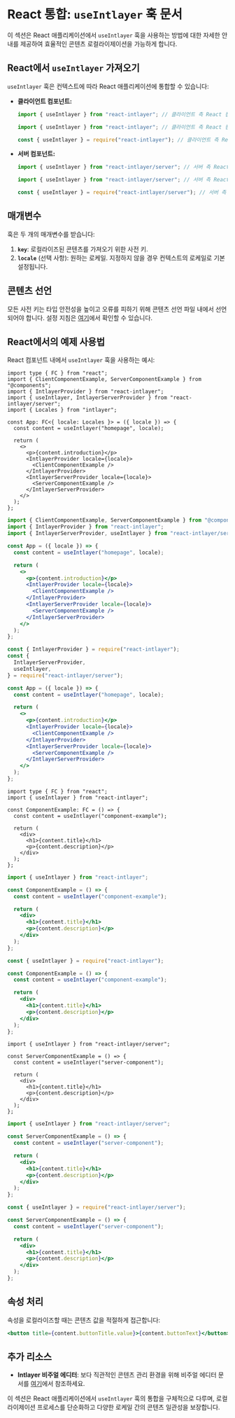 # React 통합: `useIntlayer` 훅 문서

이 섹션은 React 애플리케이션에서 `useIntlayer` 훅을 사용하는 방법에 대한 자세한 안내를 제공하여 효율적인 콘텐츠 로컬라이제이션을 가능하게 합니다.

## React에서 `useIntlayer` 가져오기

`useIntlayer` 훅은 컨텍스트에 따라 React 애플리케이션에 통합할 수 있습니다:

- **클라이언트 컴포넌트:**

  ```typescript codeFormat="typescript"
  import { useIntlayer } from "react-intlayer"; // 클라이언트 측 React 컴포넌트에서 사용
  ```

  ```javascript codeFormat="esm"
  import { useIntlayer } from "react-intlayer"; // 클라이언트 측 React 컴포넌트에서 사용
  ```

  ```javascript codeFormat="commonjs"
  const { useIntlayer } = require("react-intlayer"); // 클라이언트 측 React 컴포넌트에서 사용
  ```

- **서버 컴포넌트:**

  ```typescript codeFormat="commonjs"
  import { useIntlayer } from "react-intlayer/server"; // 서버 측 React 컴포넌트에서 사용
  ```

  ```javascript codeFormat="esm"
  import { useIntlayer } from "react-intlayer/server"; // 서버 측 React 컴포넌트에서 사용
  ```

  ```javascript codeFormat="commonjs"
  const { useIntlayer } = require("react-intlayer/server"); // 서버 측 React 컴포넌트에서 사용
  ```

## 매개변수

훅은 두 개의 매개변수를 받습니다:

1. **`key`**: 로컬라이즈된 콘텐츠를 가져오기 위한 사전 키.
2. **`locale`** (선택 사항): 원하는 로케일. 지정하지 않을 경우 컨텍스트의 로케일로 기본 설정됩니다.

## 콘텐츠 선언

모든 사전 키는 타입 안전성을 높이고 오류를 피하기 위해 콘텐츠 선언 파일 내에서 선언되어야 합니다. 설정 지침은 [여기](https://github.com/aymericzip/intlayer/blob/main/docs/ko/content_declaration/get_started.md)에서 확인할 수 있습니다.

## React에서의 예제 사용법

React 컴포넌트 내에서 `useIntlayer` 훅을 사용하는 예시:

```tsx fileName="src/app.tsx" codeFormat="typescript"
import type { FC } from "react";
import { ClientComponentExample, ServerComponentExample } from "@components";
import { IntlayerProvider } from "react-intlayer";
import { useIntlayer, IntlayerServerProvider } from "react-intlayer/server";
import { Locales } from "intlayer";

const App: FC<{ locale: Locales }> = ({ locale }) => {
  const content = useIntlayer("homepage", locale);

  return (
    <>
      <p>{content.introduction}</p>
      <IntlayerProvider locale={locale}>
        <ClientComponentExample />
      </IntlayerProvider>
      <IntlayerServerProvider locale={locale}>
        <ServerComponentExample />
      </IntlayerServerProvider>
    </>
  );
};
```

```jsx fileName="src/app.mjx" codeFormat="esm"
import { ClientComponentExample, ServerComponentExample } from "@components";
import { IntlayerProvider } from "react-intlayer";
import { IntlayerServerProvider, useIntlayer } from "react-intlayer/server";

const App = ({ locale }) => {
  const content = useIntlayer("homepage", locale);

  return (
    <>
      <p>{content.introduction}</p>
      <IntlayerProvider locale={locale}>
        <ClientComponentExample />
      </IntlayerProvider>
      <IntlayerServerProvider locale={locale}>
        <ServerComponentExample />
      </IntlayerServerProvider>
    </>
  );
};
```

```jsx fileName="src/app.csx" codeFormat="commonjs"
const { IntlayerProvider } = require("react-intlayer");
const {
  IntlayerServerProvider,
  useIntlayer,
} = require("react-intlayer/server");

const App = ({ locale }) => {
  const content = useIntlayer("homepage", locale);

  return (
    <>
      <p>{content.introduction}</p>
      <IntlayerProvider locale={locale}>
        <ClientComponentExample />
      </IntlayerProvider>
      <IntlayerServerProvider locale={locale}>
        <ServerComponentExample />
      </IntlayerServerProvider>
    </>
  );
};
```

```tsx fileName="src/components/ComponentExample.tsx" codeFormat="typescript"
import type { FC } from "react";
import { useIntlayer } from "react-intlayer";

const ComponentExample: FC = () => {
  const content = useIntlayer("component-example");

  return (
    <div>
      <h1>{content.title}</h1>
      <p>{content.description}</p>
    </div>
  );
};
```

```jsx fileName="src/components/ComponentExample.mjx" codeFormat="esm"
import { useIntlayer } from "react-intlayer";

const ComponentExample = () => {
  const content = useIntlayer("component-example");

  return (
    <div>
      <h1>{content.title}</h1>
      <p>{content.description}</p>
    </div>
  );
};
```

```jsx fileName="src/components/ComponentExample.csx" codeFormat="commonjs"
const { useIntlayer } = require("react-intlayer");

const ComponentExample = () => {
  const content = useIntlayer("component-example");

  return (
    <div>
      <h1>{content.title}</h1>
      <p>{content.description}</p>
    </div>
  );
};
```

```tsx fileName="src/components/ServerComponentExample.tsx" codeFormat="typescript"
import { useIntlayer } from "react-intlayer/server";

const ServerComponentExample = () => {
  const content = useIntlayer("server-component");

  return (
    <div>
      <h1>{content.title}</h1>
      <p>{content.description}</p>
    </div>
  );
};
```

```jsx fileName="src/components/ServerComponentExample.mjx" codeFormat="esm"
import { useIntlayer } from "react-intlayer/server";

const ServerComponentExample = () => {
  const content = useIntlayer("server-component");

  return (
    <div>
      <h1>{content.title}</h1>
      <p>{content.description}</p>
    </div>
  );
};
```

```jsx fileName="src/components/ServerComponentExample.csx" codeFormat="commonjs"
const { useIntlayer } = require("react-intlayer/server");

const ServerComponentExample = () => {
  const content = useIntlayer("server-component");

  return (
    <div>
      <h1>{content.title}</h1>
      <p>{content.description}</p>
    </div>
  );
};
```

## 속성 처리

속성을 로컬라이즈할 때는 콘텐츠 값을 적절하게 접근합니다:

```jsx
<button title={content.buttonTitle.value}>{content.buttonText}</button>
```

## 추가 리소스

- **Intlayer 비주얼 에디터**: 보다 직관적인 콘텐츠 관리 환경을 위해 비주얼 에디터 문서를 [여기](https://github.com/aymericzip/intlayer/blob/main/docs/ko/intlayer_editor.md)에서 참조하세요.

이 섹션은 React 애플리케이션에서 `useIntlayer` 훅의 통합을 구체적으로 다루며, 로컬라이제이션 프로세스를 단순화하고 다양한 로케일 간의 콘텐츠 일관성을 보장합니다.
